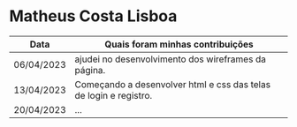 # Matheus Costa Lisboa


| Data       | Quais foram minhas contribuições |
|------------|-----------------------------------------|
| 06/04/2023 | ajudei no desenvolvimento dos wireframes da página.
| 13/04/2023 | Começando a desenvolver html e css das telas de login e registro. 
| 20/04/2023 | ...
